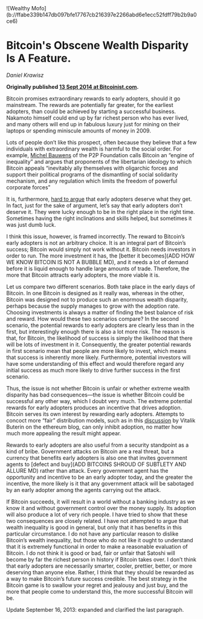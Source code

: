 <div class="my-4 text-center">![Wealthy Mofo](b://ffabe339b147db097bfe17767cb216397e2266abd6e1ecc52fdff79b2b9a0ce6)</div>


# Bitcoin's Obscene Wealth Disparity Is A Feature.

_Daniel Krawisz_

**Originally published [13 Sept 2014 at Bitcoinist.com](https://bitcoinist.com/bitcoins-obscene-wealth-disparity-is-a-feature/).**


Bitcoin promises extraordinary rewards to early adopters, should it go mainstream. The rewards are potentially far greater, for the earliest adopters, than could be achieved by starting a successful business. Nakamoto himself could end up by far richest person who has ever lived, and many others will end up in fabulous luxury just for mining on their laptops or spending miniscule amounts of money in 2009.

Lots of people don’t like this prospect, often because they believe that a few individuals with extraordinary wealth is harmful to the social order. For example, [Michel Bauwens](https://blog.p2pfoundation.net/a-political-evaluation-of-bitcoin/2014/09/09) of the P2P Foundation calls Bitcoin an “engine of inequality” and argues that proponents of the libertarian ideology to which Bitcoin appeals “inevitably ally themselves with oligarchic forces and support their political programs of the dismantling of social solidarity mechanism, and any regulation which limits the freedom of powerful corporate forces”

It is, furthermore, [hard to argue](http://www.philosophyofbitcoin.com/2014/03/do-early-bitcoin-adopters-deserve-their.html) that early adopters deserve what they get. In fact, just for the sake of argument, let’s say that early adopters don’t deserve it. They were lucky enough to be in the right place in the right time. Sometimes having the right inclinations and skills helped, but sometimes it was just dumb luck.

I think this issue, however, is framed incorrectly. The reward to Bitcoin’s early adopters is not an arbitrary choice. It is an integral part of Bitcoin’s success; Bitcoin would simply not work without it. Bitcoin needs investors in order to run. The more investment it has, the [better it becomes](ADD HOW WE KNOW BITCOIN IS NOT A BUBBLE MD), and it needs a lot of demand before it is liquid enough to handle large amounts of trade. Therefore, the more that Bitcoin attracts early adopters, the more viable it is.

Let us compare two different scenarios. Both take place in the early days of Bitcoin. In one Bitcoin is designed as it really was, whereas in the other, Bitcoin was designed not to produce such an enormous wealth disparity, perhaps because the supply manages to grow with the adoption rate. Choosing investments is always a matter of finding the best balance of risk and reward. How would these two scenarios compare? In the second scenario, the potential rewards to early adopters are clearly less than in the first, but interestingly enough there is also a lot more risk. The reason is that, for Bitcoin, the likelihood of success is simply the likelihood that there will be lots of investment in it. Consequently, the greater potential rewards in first scenario mean that people are more likely to invest, which means that success is inherently more likely. Furthermore, potential investors will have some understanding of this effect and would therefore regard any initial success as much more likely to drive further success in the first scenario.

Thus, the issue is not whether Bitcoin is unfair or whether extreme wealth disparity has bad consequences—the issue is whether Bitcoin could be successful any other way, which I doubt very much. The extreme potential rewards for early adopters produces an incentive that drives adoption. Bitcoin serves its own interest by rewarding early adopters. Attempts to concoct more “fair” distribution models, such as in this [discussion](https://blog.ethereum.org/2014/05/24/on-long-term-cryptocurrency-distribution-models/) by Vitalik Buterin on the ethereum blog, can only inhibit adoption, no matter how much more appealing the result might appear.

Rewards to early adopters are also useful from a security standpoint as a kind of bribe. Government attacks on Bitcoin are a real threat, but a currency that benefits early adopters is also one that invites government agents to [defect and buy](ADD BITCOINS SHROUD OF SUBTLETY AND ALLURE MD) rather than attack. Every government agent has the opportunity and incentive to be an early adopter today, and the greater the incentive, the more likely is it that any government attack will be sabotaged by an early adopter among the agents carrying out the attack.

If Bitcoin succeeds, it will result in a world without a banking industry as we know it and without government control over the money supply. Its adoption will also produce a lot of very rich people. I have tried to show that these two consequences are closely related. I have not attempted to argue that wealth inequality is good in general, but only that it has benefits in this particular circumstance. I do not have any particular reason to dislike Bitcoin’s wealth inequality, but those who do not like it ought to understand that it is extremely functional in order to make a reasonable evaluation of Bitcoin. I do not think it is good or bad, fair or unfair that Satoshi will become by far the richest person in history if Bitcoin takes over. I don’t think that early adopters are necessarily smarter, cooler, prettier, better, or more deserving than anyone else. Rather, I think that they should be rewarded as a way to make Bitcoin’s future success credible. The best strategy in the Bitcoin game is to swallow your regret and jealousy and just buy, and the more that people come to understand this, the more successful Bitcoin will be.

Update September 16, 2013: expanded and clarified the last paragraph. 
